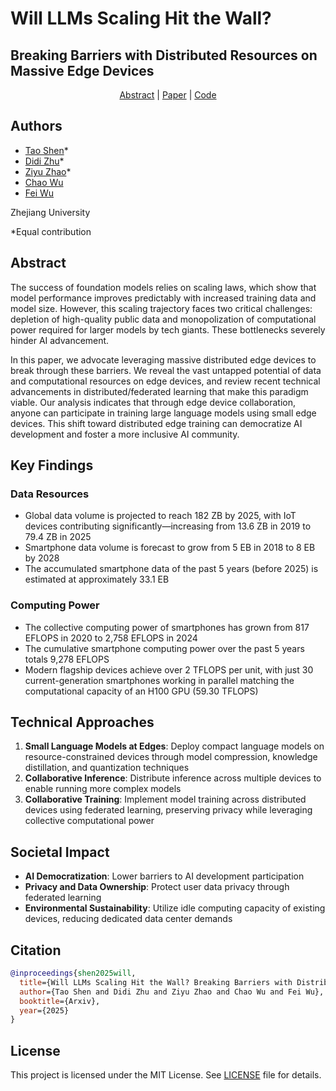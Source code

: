 # Will LLMs Scaling Hit the Wall?
## Breaking Barriers with Distributed Resources on Massive Edge Devices

<div align="center">
  <p>
    <a href="#abstract">Abstract</a> |
    <a href="#paper">Paper</a> |
    <a href="https://github.com/tao-shen/Distributed-LLM-Edges">Code</a>
  </p>
</div>

## Authors
- [Tao Shen](https://tao.shen)*
- [Didi Zhu]()*
- [Ziyu Zhao]()*
- [Chao Wu]()
- [Fei Wu]()

Zhejiang University

*Equal contribution

## Abstract

The success of foundation models relies on scaling laws, which show that model performance improves predictably with increased training data and model size. However, this scaling trajectory faces two critical challenges: depletion of high-quality public data and monopolization of computational power required for larger models by tech giants. These bottlenecks severely hinder AI advancement.

In this paper, we advocate leveraging massive distributed edge devices to break through these barriers. We reveal the vast untapped potential of data and computational resources on edge devices, and review recent technical advancements in distributed/federated learning that make this paradigm viable. Our analysis indicates that through edge device collaboration, anyone can participate in training large language models using small edge devices. This shift toward distributed edge training can democratize AI development and foster a more inclusive AI community.

## Key Findings

### Data Resources
- Global data volume is projected to reach 182 ZB by 2025, with IoT devices contributing significantly—increasing from 13.6 ZB in 2019 to 79.4 ZB in 2025
- Smartphone data volume is forecast to grow from 5 EB in 2018 to 8 EB by 2028
- The accumulated smartphone data of the past 5 years (before 2025) is estimated at approximately 33.1 EB

### Computing Power
- The collective computing power of smartphones has grown from 817 EFLOPS in 2020 to 2,758 EFLOPS in 2024
- The cumulative smartphone computing power over the past 5 years totals 9,278 EFLOPS
- Modern flagship devices achieve over 2 TFLOPS per unit, with just 30 current-generation smartphones working in parallel matching the computational capacity of an H100 GPU (59.30 TFLOPS)

## Technical Approaches

1. **Small Language Models at Edges**: Deploy compact language models on resource-constrained devices through model compression, knowledge distillation, and quantization techniques
2. **Collaborative Inference**: Distribute inference across multiple devices to enable running more complex models
3. **Collaborative Training**: Implement model training across distributed devices using federated learning, preserving privacy while leveraging collective computational power

## Societal Impact

- **AI Democratization**: Lower barriers to AI development participation
- **Privacy and Data Ownership**: Protect user data privacy through federated learning
- **Environmental Sustainability**: Utilize idle computing capacity of existing devices, reducing dedicated data center demands

## Citation

```bibtex
@inproceedings{shen2025will,
  title={Will LLMs Scaling Hit the Wall? Breaking Barriers with Distributed Resources on Massive Edge Devices},
  author={Tao Shen and Didi Zhu and Ziyu Zhao and Chao Wu and Fei Wu},
  booktitle={Arxiv},
  year={2025}
}
```

## License

This project is licensed under the MIT License. See [LICENSE](LICENSE) file for details.
